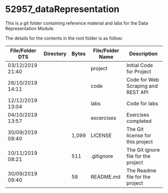 # 52957_dataRepresentation

This is a git folder containing reference material and labs for the Data Representation Module.

The details for the contents in the root folder is as follow:


|File/Folder DTS   |Directory|Bytes |File/Folder Name     |Description                        |
|------------------|--------|-------|---------------------|-----------------------------------|
|03/12/2019  21:40 |  <DIR> |       |project              |Initial Code for Project           |
|26/10/2019  14:11 |  <DIR> |       |code                 |Code for Web Scraping and REST API |
|12/12/2019  13:04 |  <DIR> |       |labs                 |Code for labs                      |
|04/10/2019  13:57 |  <DIR> |       |excercises           |Exercises completed                |
|30/09/2019  08:40 |        |  1,099|LICENSE              |The Git license for this project   |
|10/11/2019  08:21 |        |    511|.gitignore           |The Git ignore file for the project|
|30/09/2019  08:40 |        |     58|README.md            |The Readme file for the project    |
